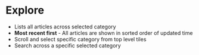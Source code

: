 # **Explore**

- Lists all articles across selected category
- **Most recent first** - All articles are shown in sorted order of updated time
- Scroll and select specific category from top level tiles
- Search across a specific selected category
